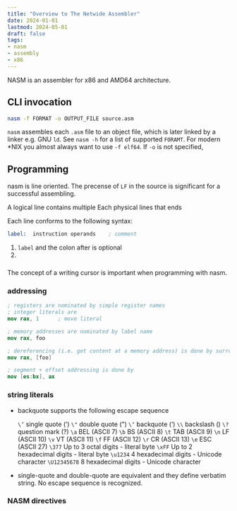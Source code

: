 ```yaml
---
title: "Overview to The Netwide Assembler"
date: 2024-01-01
lastmod: 2024-05-01
draft: false
tags:
- nasm
- assembly
- x86
---
```


NASM is an assembler for x86 and AMD64 architecture.

## CLI invocation

```sh
nasm -f FORMAT -o OUTPUT_FILE source.asm
```

`nasm` assembles each `.asm` file to an object file, which is later linked by a linker e.g. GNU `ld`.
See `nasm -h` for a list of supported `FORAMT`. For modern *NIX you almost always want to use `-f elf64`.
If `-o` is not specified,

## Programming

nasm is line oriented. The precense of `LF` in the source is significant for a successful assembling.

A logical line contains multiple
Each physical lines that ends 

Each line conforms to the following syntax:

```asm
label:  instruction operands    ; comment
```

1. `label` and the colon after is optional
2. 

###

The concept of a writing cursor is important when programming with nasm.

### addressing

```nasm
; registers are nominated by simple register names
; integer literals are 
mov rax, 1      ; move literal

; memory addresses are nominated by label name
mov rax, foo

; dereferencing (i.e. get content at a memory address) is done by surround address with a pair of []
mov rax, [foo]

; segment + offset addressing is done by
mov [es:bx], ax
```

### string literals

- backquote supports the following escape sequence

    `\’`        single quote (’)
    `\"`        double quote (")
    `\‘`        backquote (‘)
    `\\`        backslash (\)
    `\?`        question mark (?)
    `\a`        BEL (ASCII 7)
    `\b`        BS (ASCII 8)
    `\t`        TAB (ASCII 9)
    `\n`        LF (ASCII 10)
    `\v`        VT (ASCII 11)
    `\f`        FF (ASCII 12)
    `\r`        CR (ASCII 13)
    `\e`        ESC (ASCII 27)
    `\377`      Up to 3 octal digits - literal byte
    `\xFF`      Up to 2 hexadecimal digits - literal byte
    `\u1234`        4 hexadecimal digits - Unicode character
    `\U12345678`        8 hexadecimal digits - Unicode character

- single-quote and double-quote are equivalent and they define verbatim string. No escape sequence is recognized.


### NASM directives

